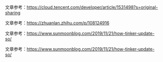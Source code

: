 

文章参考：https://cloud.tencent.com/developer/article/1531498?s=original-sharing

文章参考：https://zhuanlan.zhihu.com/p/108124916

文章参考：https://www.sunmoonblog.com/2019/11/21/how-tinker-update-so/

文章参考：https://www.sunmoonblog.com/2019/11/21/how-tinker-update-so/

